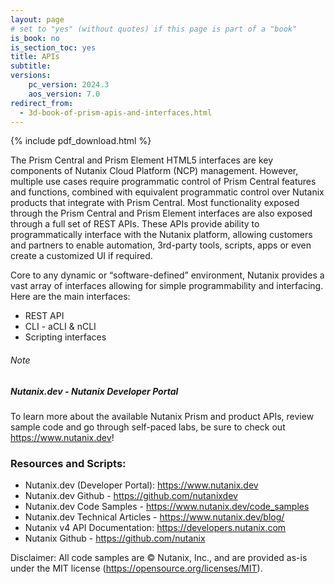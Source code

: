 ```yaml
---
layout: page
# set to "yes" (without quotes) if this page is part of a "book"
is_book: no
is_section_toc: yes
title: APIs
subtitle:
versions:
    pc_version: 2024.3
    aos_version: 7.0
redirect_from:
  - 3d-book-of-prism-apis-and-interfaces.html
---
```


{% include pdf_download.html %}

The Prism Central and Prism Element HTML5 interfaces are key components of Nutanix Cloud Platform (NCP) management.  However, multiple use cases require programmatic control of Prism Central features and functions, combined with equivalent programmatic control over Nutanix products that integrate with Prism Central.  Most functionality exposed through the Prism Central and Prism Element interfaces are also exposed through a full set of REST APIs.  These APIs provide ability to programmatically interface with the Nutanix platform, allowing customers and partners to enable automation, 3rd-party tools, scripts, apps or even create a customized UI if required.  

Core to any dynamic or “software-defined” environment, Nutanix provides a vast array of interfaces allowing for simple programmability and interfacing. Here are the main interfaces:

* REST API
* CLI - aCLI & nCLI
* Scripting interfaces

<div data-type="note" class="note"><h6>Note</h6>
<h5>Nutanix.dev - Nutanix Developer Portal</h5>

<p>To learn more about the available Nutanix Prism and product APIs, review sample code and go through self-paced labs, be sure to check out <a href="https://www.nutanix.dev/" target="_blank">https://www.nutanix.dev</a>!</p>
</div>

### Resources and Scripts:

* Nutanix.dev (Developer Portal): <https://www.nutanix.dev>
* Nutanix.dev Github - <https://github.com/nutanixdev>
* Nutanix.dev Code Samples - <https://www.nutanix.dev/code_samples>
* Nutanix.dev Technical Articles - <https://www.nutanix.dev/blog/>
* Nutanix v4 API Documentation: <https://developers.nutanix.com>
* Nutanix Github - <https://github.com/nutanix>

Disclaimer: All code samples are © Nutanix, Inc., and are provided as-is under the MIT license (<https://opensource.org/licenses/MIT>).
